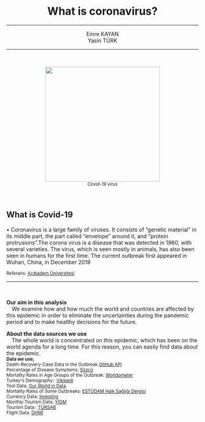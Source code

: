 # <center> **What is coronavirus?** </center>
<hr>
<center>
Emre KAYAN<br>
Yasin TÜRK</center>
<hr>
<br>
<p><center><img src="https://upload.wikimedia.org/wikipedia/commons/thumb/8/82/SARS-CoV-2_without_background.png/220px-SARS-CoV-2_without_background.png" width=300><br><small><i>Covid-19 virus</i></small></center></p>
<br>
<h2>What is Covid-19 </h2>
<p>• Coronavirus is a large family of viruses. It consists of “genetic material” in its middle part, the part called “envelope” around it, and “protein protrusions”.The corona virus is a disease that was detected in 1960, with several varieties. The virus, which is seen mostly in animals, has also been seen in humans for the first time. The current outbreak first appeared in Wuhan, China, in December 2019<p/>
<p><small> Referans: <a href="https://www.acibadem.edu.tr/covid-19/hakkinda" target="_blank"> Acıbadem Üniversitesi</a></small></p>
<hr><br>
<p>
<strong>Our aim in this analysis</strong><br>
&emsp;We examine how and how much the world and countries are affected by this epidemic in order to eliminate the uncertainties during the pandemic period and to make healthy decisions for the future.
</p>

<p>
<strong>About the data sources we use</strong><br>
&emsp;The whole world is concentrated on this epidemic, which has been on the world agenda for a long time. For this reason, you can easily find data about the epidemic.<br><small><strong>Data we use;</strong><br>
Death-Recovery-Case Data in the Outbreak <a href="https://github.com/datasets/covid-19">GitHub API</a><br>
Percentage of Disease Symptoms: <a href="https://www.sozcu.com.tr/2020/saglik/corona-virusunun-yetiskinlerde-ve-cocuklardaki-belirtileri-neler-5765732/">Sözcü</a><br>
Mortality Rates in Age Groups of the Outbreak: <a href="https://www.worldometers.info/coronavirus/coronavirus-age-sex-demographics/">Worldometer</a><br>
Turkey's Demography:: <a href="https://tr.wikipedia.org/wiki/T%C3%BCrkiye_demografisi">Vikipedi</a><br>
Test Data: <a href="https://ourworldindata.org/coronavirus">Our World in Data</a><br>
Mortality Rates of Some Outbreaks: <a href="http://dergipark.org.tr/tr/download/article-file/546064">ESTÜDAM Halk Sağlığı Dergisi</a><br>
Currency Data: <a href="https://tr.investing.com/currencies/usd-try-historical-data">Investing</a><br>
Monthly Tourism Data: <a href="https://yigm.ktb.gov.tr/TR-9851/turizm-istatistikleri.html">YİGM</a><br>
Tourism Data:: <a href="https://www.tursab.org.tr/istatistikler">TÜRSAB</a><br>
Flight Data: <a href="https://www.dhmi.gov.tr/sayfalar/istatistik.aspx">DHMİ</a><br>

</small>
</p>
